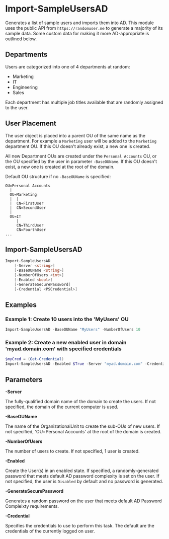 # Import-SampleUsersAD
Generates a list of sample users and imports them into AD.  This module uses the public API from `https://randomuser.me` to generate a majority of its sample data.  Some custom data for making it more AD-appropriate is outlined below.

## Departments

Users are categorized into one of 4 departments at random:

* Marketing
* IT 
* Engineering
* Sales

Each department has multiple job titles available that are randomly assigned to the user. 

## User Placement

The user object is placed into a parent OU of the same name as the department.  For example a `Marketing` user will be added to the `Marketing` department OU.  If this OU doesn't already exist, a new one is created.

All new Department OUs are created under the `Personal Accounts` OU, or the OU specified by the user in parameter `-BaseOUName`. If this OU doesn't exist, a new one is created at the root of the domain.

Default OU structure if no `-BaseOUName` is specified:
```text
OU=Personal Accounts
  |
  OU=Marketing
  |  |
  |  CN=FirstUser
  |  CN=SecondUser
  |  
  OU=IT
     |
     CN=ThirdUser
     CN=FourthUser
...
```

## Import-SampleUsersAD

```powershell
Import-SampleUsersAD
    [-Server <string>]
    [-BaseOUName <string>]
    [-NumberOfUsers <int>]
    [-Enabled <bool>]
    [-GenerateSecurePassword]
    [-Credential <PSCredential>]
```

## Examples

### Example 1: Create 10 users into the 'MyUsers' OU

```powershell
Import-SampleUsersAD -BaseOUName "MyUsers" -NumberOfUsers 10
```

### Example 2: Create a new enabled user in domain 'myad.domain.com' with specified credentials
```powershell
$myCred = (Get-Credential)
Import-SampleUsersAD -Enabled $True -Server "myad.domain.com" -Credential $myCred
```

## Parameters

**-Server** 

The fully-qualified domain name of the domain to create the users.  If not specified, the domain of the current computer is used.

**-BaseOUName**

The name of the OrganizationalUnit to create the sub-OUs of new users. If not specified, 'OU=Personal Accounts' at the root of the domain is created.

**-NumberOfUsers**

The number of users to create.  If not specified, 1 user is created.

**-Enabled**

Create the User(s) in an enabled state.  If specified, a randomly-generated password that meets default AD password complexity is set on the user.  If not specified, the user is `Disabled` by default and no password is generated.  

**-GenerateSecurePassword**

Generates a random password on the user that meets default AD Password Compleixty requirements.

**-Credential**

Specifies the credentials to use to perform this task.  The default are the credentials of the currently logged on user.  